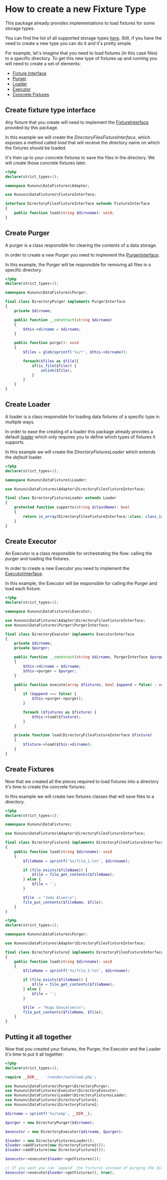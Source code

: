 # How to create a new Fixture Type

This package already provides implementations to load fixtures for some storage types.

You can find the list of all supported storage types [here](/README.md#Fixtures-types).
Still, if you have the need to create a new type you can do it and it's pretty simple.

For example, let's imagine that you need to load fixtures (in this case files) to a specific directory. To get this new type of fixtures up and running you will need to create a set of elements:

- [Fixture Interface](#Create-fixture-type-interface)
- [Purger](#Create-Purger)
- [Loader](#Create-Loader)
- [Executor](#Create-Executor)
- [Concrete Fixtures](#Create-Fixtures)

## Create fixture type interface

Any fixture that you create will need to implement the [FixtureInterface](/src/FixtureInterface.php) provided by this package.

In this example we will create the *DirectoryFilesFixtureInterface*, which exposes a method called *load* that will receive the directory name on which the fixtures should be loaded.

It's then up to your concrete fixtures to save the files in the directory. We will create those concrete fixtures later.

```php
<?php
declare(strict_types=1);

namespace Kununu\DataFixtures\Adapter;

use Kununu\DataFixtures\FixtureInterface;

interface DirectoryFilesFixtureInterface extends FixtureInterface
{
    public function load(string $dirnname): void;
}
```

## Create Purger

A purger is a class responsible for clearing the contents of a data storage.

In order to create a new Purger you need to implement the [PurgerInterface](/src/Purger/PurgerInterface.php).

In this example, the Purger will be responsible for removing all files in a specific directory.


```php
<?php
declare(strict_types=1);

namespace Kununu\DataFixtures\Purger;

final class DirectoryPurger implements PurgerInterface
{
    private $dirname;

    public function __construct(string $dirname)
    {
        $this->dirname = $dirname;
    }

    public function purge(): void
    {
        $files = glob(sprintf('%s/*', $this->dirname));

        foreach($files as $file){
            if(is_file($file)) {
                unlink($file);
            }
        }
    }
}

```

## Create Loader

A loader is a class responsible for loading data fixtures of a specific type in multiple ways.

In order to ease the creating of a loader this package already provides a default [loader](/src/Loader/Loader.php) which only requires you to define which types of fixtures it supports.

In this example we will create the *DirectoryFixturesLoader* which extends the *default* loader.

```php
<?php
declare(strict_types=1);

namespace Kununu\DataFixtures\Loader;

use Kununu\DataFixtures\Adapter\DirectoryFilesFixtureInterface;

final class DirectoryFixturesLoader extends Loader
{
    protected function supports(string $className): bool
    {
        return in_array(DirectoryFilesFixtureInterface::class, class_implements($className));
    }
}
```

## Create Executor

An Executor is a class responsible for orchestrating the flow: calling the purger and loading the fixtures.

In order to create a new Executor you need to implement the [ExecutorInterface](/src/Executor/ExecutorInterface.php).

In this example, the Executor will be responsible for calling the Purger and load each fixture.

```php
<?php
declare(strict_types=1);

namespace Kununu\DataFixtures\Executor;

use Kununu\DataFixtures\Adapter\DirectoryFilesFixtureInterface;
use Kununu\DataFixtures\Purger\PurgerInterface;

final class DirectoryExecutor implements ExecutorInterface
{
    private $dirname;
    private $purger;

    public function __construct(string $dirname, PurgerInterface $purger)
    {
        $this->dirname = $dirname;
        $this->purger = $purger;
    }

    public function execute(array $fixtures, bool $append = false) : void
    {
        if ($append === false) {
            $this->purger->purge();
        }

        foreach ($fixtures as $fixture) {
            $this->load($fixture);
        }
    }

    private function load(DirectoryFilesFixtureInterface $fixture)
    {
        $fixture->load($this->dirname);
    }
}
```

## Create Fixtures

Now that we created all the pieces required to load fixtures into a directory it's time to create the concrete fixtures.

In this example we will create two fixtures classes that will save files to a directory.

```php
<?php
declare(strict_types=1);

namespace Kununu\DataFixtures;

use Kununu\DataFixtures\Adapter\DirectoryFilesFixtureInterface;

final class DirectoryFixture1 implements DirectoryFilesFixtureInterface
{
    public function load(string $dirnname): void
    {
        $fileName = sprintf('%s/file_1.txt', $dirnname);

        if (file_exists($fileName)) {
            $file = file_get_contents($fileName);
        } else {
            $file = '';
        }

        $file .= "João Alves\n";
        file_put_contents($fileName, $file);
    }
}
```

```php
<?php
declare(strict_types=1);

namespace Kununu\DataFixtures\Purger;

use Kununu\DataFixtures\Adapter\DirectoryFilesFixtureInterface;

final class DirectoryFixture2 implements DirectoryFilesFixtureInterface
{
    public function load(string $dirnname): void
    {
        $fileName = sprintf('%s/file_2.txt', $dirnname);

        if (file_exists($fileName)) {
            $file = file_get_contents($fileName);
        } else {
            $file = '';
        }

        $file .= "Hugo Gonçalves\n";
        file_put_contents($fileName, $file);
    }
}
```

## Putting it all together

Now that you created your fixtures, the Purger, the Executor and the Loader it's time to put it all together:

```php
<?php
declare(strict_types=1);

require __DIR__ . '/vendor/autoload.php';

use Kununu\DataFixtures\Purger\DirectoryPurger;
use Kununu\DataFixtures\Executor\DirectoryExecutor;
use Kununu\DataFixtures\Loader\DirectoryFixturesLoader;
use Kununu\DataFixtures\DirectoryFixture1;
use Kununu\DataFixtures\DirectoryFixture2;

$dirname = sprintf('%s/temp', __DIR__);

$purger = new DirectoryPurger($dirname);

$executor = new DirectoryExecutor($dirname, $purger);

$loader = new DirectoryFixturesLoader();
$loader->addFixture(new DirectoryFixture1());
$loader->addFixture(new DirectoryFixture2());

$executor->execute($loader->getFixtures());

// If you want you can `append` the fixtures instead of purging the directory
$executor->execute($loader->getFixtures(), true);
```
